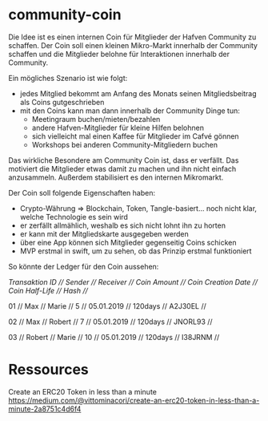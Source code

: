 # community-coin

Die Idee ist es einen internen Coin für Mitglieder der Hafven Community zu schaffen. 
Der Coin soll einen kleinen Mikro-Markt innerhalb der Community schaffen und die Mitglieder belohne für Interaktionen innerhalb der Community.

Ein mögliches Szenario ist wie folgt:
- jedes Mitglied bekommt am Anfang des Monats seinen Mitgliedsbeitrag als Coins gutgeschrieben
- mit den Coins kann man dann innerhalb der Community Dinge tun:
  - Meetingraum buchen/mieten/bezahlen
  - andere Hafven-Mitglieder für kleine Hilfen belohnen
  - sich vielleicht mal einen Kaffee für Mitglieder im Cafvé gönnen
  - Workshops bei anderen Community-Mitgliedern buchen

Das wirkliche Besondere am Community Coin ist, dass er verfällt. Das motiviert die Mitglieder etwas damit zu machen und ihn nicht einfach anzusammeln. Außerdem stabilisiert es den internen Mikromarkt.

Der Coin soll folgende Eigenschaften haben:
- Crypto-Währung => Blockchain, Token, Tangle-basiert... noch nicht klar, welche Technologie es sein wird
- er zerfällt allmählich, weshalb es sich nicht lohnt ihn zu horten
- er kann mit der Mitgliedskarte ausgegeben werden
- über eine App können sich Mitglieder gegenseitig Coins schicken
- MVP erstmal in swift, um zu sehen, ob das Prinzip erstmal funktioniert

So könnte der Ledger für den Coin aussehen:

*Transaktion ID // Sender // Receiver // Coin Amount // Coin Creation Date // Coin Half-Life // Hash       //*

01             // Max    // Marie    //     5       // 05.01.2019         //   120days      // A2J30EL    //

02             // Max    // Robert   //     7       // 05.01.2019         //   120days      // JNORL93    //

03             // Robert // Marie    //     10      // 05.01.2019         //   120days      // I38JRNM    //

# Ressources

Create an ERC20 Token in less than a minute 
https://medium.com/@vittominacori/create-an-erc20-token-in-less-than-a-minute-2a8751c4d6f4
